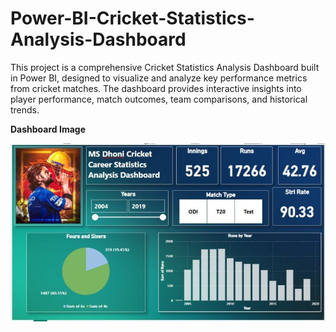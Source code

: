 # Power-BI-Cricket-Statistics-Analysis-Dashboard
This project is a comprehensive Cricket Statistics Analysis Dashboard built in Power BI, designed to visualize and analyze key performance metrics from cricket matches. The dashboard provides interactive insights into player performance, match outcomes, team comparisons, and historical trends.

**Dashboard Image**

<img src="https://github.com/Manish-Data-Analyst/Power-BI-Cricket-Statistics-Analysis-Dashboard/blob/2b15f06d3eb58a8b8c1e8590e6e3616cdd5d001c/MS%20Dhoni%20Cricket%20Career%20Statistics%20Dashboard.jfif" alt="Image Discription" width="600">
